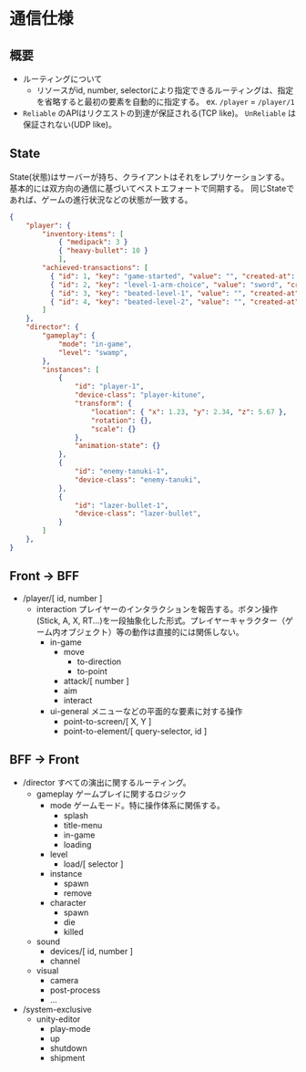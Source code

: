 # 通信仕様

## 概要

- ルーティングについて
  - リソースがid, number, selectorにより指定できるルーティングは、指定を省略すると最初の要素を自動的に指定する。 ex. `/player` = `/player/1`
- `Reliable` のAPIはリクエストの到達が保証される(TCP like)。 `UnReliable` は保証されない(UDP like)。

## State

State(状態)はサーバーが持ち、クライアントはそれをレプリケーションする。基本的には双方向の通信に基づいてベストエフォートで同期する。
同じStateであれば、ゲームの進行状況などの状態が一致する。

```json
{
    "player": {
        "inventory-items": [
            { "medipack": 3 }
            { "heavy-bullet": 10 }
            ],
        "achieved-transactions": [
          { "id": 1, "key": "game-started", "value": "", "created-at": "2020-07-12T14:38:09.760", "updated-at": "2020-07-12T14:38:09.760" },
          { "id": 2, "key": "level-1-arm-choice", "value": "sword", "created-at": "2020-07-13T14:38:09.760", "updated-at": "2020-07-13T14:38:09.760" },
          { "id": 3, "key": "beated-level-1", "value": "", "created-at": "2020-07-14T14:38:09.760", "updated-at": "2020-07-14T14:38:09.760" },
          { "id": 4, "key": "beated-level-2", "value": "", "created-at": "2020-07-15T14:38:09.760", "updated-at": "2020-07-15T14:38:09.760" },
        ]
    },
    "director": {
        "gameplay": {
            "mode": "in-game",
            "level": "swamp",
        },
        "instances": [
            {
                "id": "player-1",
                "device-class": "player-kitune",
                "transform": {
                    "location": { "x": 1.23, "y": 2.34, "z": 5.67 },
                    "rotation": {},
                    "scale": {}
                },
                "animation-state": {}
            },
            {
                "id": "enemy-tanuki-1",
                "device-class": "enemy-tanuki",
            },
            {
                "id": "lazer-bullet-1",
                "device-class": "lazer-bullet",
            }
        ]
    },
}
```

## Front -> BFF

- /player/[ id, number ]
  - interaction プレイヤーのインタラクションを報告する。ボタン操作(Stick, A, X, RT...)を一段抽象化した形式。プレイヤーキャラクター（ゲーム内オブジェクト）等の動作は直接的には関係しない。
    - in-game
      - move
        - to-direction
        - to-point
      - attack/[ number ]
      - aim
      - interact
    - ui-general メニューなどの平面的な要素に対する操作
      - point-to-screen/[ X, Y ]
      - point-to-element/[ query-selector, id ]

## BFF -> Front

- /director すべての演出に関するルーティング。
  - gameplay ゲームプレイに関するロジック
    - mode ゲームモード。特に操作体系に関係する。
      - splash
      - title-menu
      - in-game
      - loading
    - level
      - load/[ selector ]
    - instance
      - spawn
      - remove
    - character
      - spawn
      - die
      - killed
  - sound
    - devices/[ id, number ]
    - channel
  - visual
    - camera
    - post-process
    - ...
- /system-exclusive
  - unity-editor
    - play-mode
    - up
    - shutdown
    - shipment
